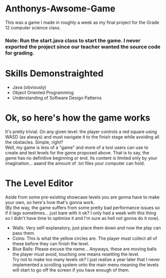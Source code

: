 # Anthonys-Awsome-Game
This was a game I made in roughly a week as my final project for the Grade 12 computer science class.
### Note: Run the start.java class to start the game. I never exported the project since our teacher wanted the source code for grading. 

# Skills Demonstraighted 
- Java (obviously)
- Object Oriented Programming
- Understanding of Software Design Patterns

# Ok, so here's how the game works
It's pretty trivial. On any given level: the player controls a red square using WASD (as always) and must navigate it to the finish stage while avoiding all the obstacles. Simple, right? <br />
Well, my game is less of a "game" and more of a tool users can use to create and test levels for the game proposed above. That is to say, the game has no definitive beginning or end. Its content is limited only by your imagination... aaand the amount of .txt files your computer can hold.

# The Level Editor
Aside from some pre-existing showcase levels you are gonna have to make your own, so here's how that's gonna work. <br />(By the way, the game suffers from some pretty bad performance issues so if it lags sometimes... just bare with it ok? I only had a week with this thing so I didn't have time to optimize it and I'm sure as hell not gonna do it now). <br />
- Walls: Very self-explanatory, just place them down and now the play can pass them.
- Coins: This is what the yellow circles are. The player must collect all of these before they can finish the level.
- Blue Balls: Please excuse the name... Anyways, these are moving balls the player must avoid, touching one means resetting the level. <br />
Try not to make too many levels ok? I just realize a year later that I never implemented a scrolling system onto the main menu meaning the levels will start to go off the screen if you have enough of them.


